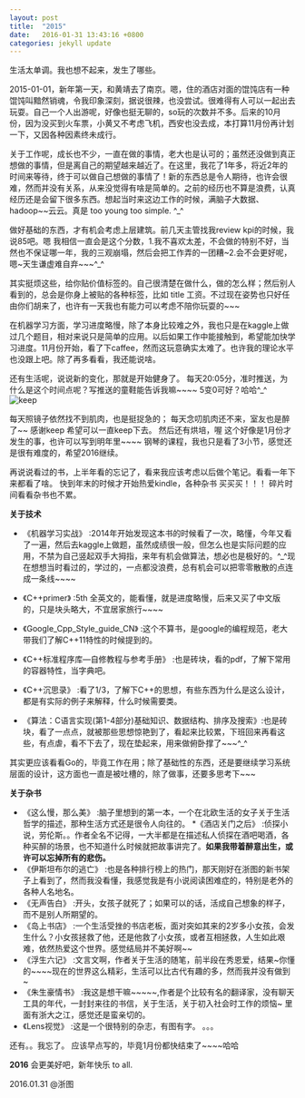 ```yaml
---
layout: post
title:  "2015"
date:   2016-01-31 13:43:16 +0800
categories: jekyll update
---
```


生活太单调。我也想不起来，发生了哪些。

2015-01-01，新年第一天，和黄靖去了南京。嗯，住的酒店对面的馄饨店有一种馄饨叫黯然销魂，令我印象深刻，据说很辣，也没尝试。很难得有人可以一起出去玩耍。自己一个人出游呢，好像也挺无聊的，so玩的次数并不多。后来的10月份，因为没买到火车票，小黄又不考虑飞机，西安也没去成，本打算11月份再计划一下，又因各种因素终未成行。

关于工作呢，成长也不少，一直在做的事情，老大也是认可的；虽然还没做到真正想做的事情，但是离自己的期望越来越近了。在这里，我花了1年多，将近2年的时间来等待，终于可以做自己想做的事情了！新的东西总是令人期待，也许会很难，然而并没有关系，从来没觉得有啥是简单的。之前的经历也不算是浪费，认真经历还是会留下很多东西。想起当时来这边工作的时候，满脑子大数据、hadoop~~云云。真是 too young too simple. ^_^

做好基础的东西，才有机会考虑上层建筑。前几天主管找我review kpi的时候，我说85吧。嗯 我相信一直会是这个分数，1.我不喜欢太差，不会做的特别不好，当然也不保证哪一年，我的三观崩塌，然后会把工作弄的一团糟~2.会不会更好呢，嗯~天生谦虚难自弃~~~^_^

其实挺烦这些，给你贴价值标签的。自己很清楚在做什么，做的怎么样；然后别人看到的，总会是你身上被贴的各种标签，比如 title 工资。不过现在姿势也只好任由你们胡来了，也许有一天我也有能力可以考虑不陪你玩耍的~~~

在机器学习方面，学习进度略慢，除了本身比较难之外，我也只是在kaggle上做过几个题目，相对来说只是简单的应用。以后如果工作中能接触到，希望能加快学习进度。11月份开始，看了下caffee，然而这玩意确实太难了。也许我的理论水平也没跟上吧。除了再多看看，我还能说啥。

还有生活呢，说说新的变化，那就是开始健身了。
每天20:05分，准时推送，为什么是这个时间点呢？写推送的童鞋能告诉我嘛~~~~ 5变0可好？哈哈^_^
![keep](https://raw.githubusercontent.com/y521263/y521263.github.io/master/img/article/2015-keep.png)

每天照镜子依然找不到肌肉，也是挺捉急的；
每天念叨肌肉还不来，室友也是醉了~~
感谢keep 希望可以一直keep下去。
然后还有烘培，喔 这个好像是1月份才发生的事，也许可以写到明年里~~~~
钢琴的课程，我也只是看了3小节，感觉还是很有难度的，希望2016继续。

再说说看过的书，上半年看的忘记了，看来我应该考虑以后做个笔记。看看一年下来都看了啥。
快到年末的时候才开始热爱kindle，各种杂书 买买买！！！
碎片时间看看杂书也不累。

**关于技术**

 * 《机器学习实战》 :2014年开始发现这本书的时候看了一次，略懂，今年又看了一遍，然后去kaggle上做题，虽然成绩很一般，但怎么也是实际问题的应用，不禁为自己竖起双手大拇指，来年有机会做算法，想必也是极好的。^_^现在想想当时看过的，学过的，一点都没浪费，总有机会可以把零零散散的点连成一条线~~~~

* 《C++primer》 :5th 全英文的，能看懂，就是进度略慢，后来又买了中文版的，只是块头略大，不宜居家旅行~~~~
* 《Google_Cpp_Style_guide_CN》 :这个不算书，是google的编程规范，老大带我们了解C++11特性的时候提到的。
* 《C++标准程序库—自修教程与参考手册》 :也是砖块，看的pdf，了解下常用的容器特性，当字典吧。
* 《C++沉思录》 :看了1/3，了解下C++的思想，有些东西为什么是这么设计，都是有实际的例子来解释，什么时候需要类。
* 《算法：C语言实现(第1-4部分)基础知识、数据结构、排序及搜索》:也是砖块，看了一点点，就被那些思想惊艳到了，看起来比较累，下班回来再看这些，有点虐，看不下去了，现在垫起来，用来做俯卧撑了~~~^_^

其实更应该看看Go的，毕竟工作在用；除了基础性的东西，还是要继续学习系统层面的设计，这方面也一直是被吐槽的，除了做事，还要多思考下~~~

**关于杂书**

* 《这么慢，那么美》 :脑子里想到的第一本，一个在北欧生活的女子关于生活哲学的描述，那种生活方式还是很令人向往的。
*《酒店关门之后》 :侦探小说，劳伦斯。。作者全名不记得，一大半都是在描述私人侦探在酒吧喝酒，各种买醉的场景，也不知道什么时候就把故事讲完了。**如果我带着醉意出生，或许可以忘掉所有的悲伤。**
* 《伊斯坦布尔的逃亡》 :也是各种排行榜上的热门，那天刚好在浙图的新书架子上看到了，然而我没看懂，我感觉我是有小说阅读困难症的，特别是老外的 各种人名地名。
* 《无声告白》 :开头，女孩子就死了；如果可以的话，活成自己想象的样子，而不是别人所期望的。
* 《岛上书店》 :一个生活受挫的书店老板，面对突如其来的2岁多小女孩，会发生什么？小女孩拯救了他，还是他救了小女孩，或者互相拯救，人生如此艰难，依然热爱这个世界。感觉结局并不美好啊~~
* 《浮生六记》 :文言文啊，作者关于生活的随笔，前半段在秀恩爱，结果~你懂的~~~~现在的世界这么精彩，生活可以比古代有趣的多，然而我并没有做到~
* 《朱生豪情书》 :我这是想干嘛~~~~~,作者是个比较有名的翻译家，没有聊天工具的年代，一封封来往的书信，关于生活，关于初入社会时工作的烦恼~ 里面有浙大之江，感觉还是蛮亲切的。
* 《Lens视觉》 :这是一个很特别的杂志，有图有字。
。。。

还有。。我忘了。
应该早点写的，毕竟1月份都快结束了~~~~哈哈

**2016** 会更美好吧，新年快乐 to  all.


2016.01.31 @浙图